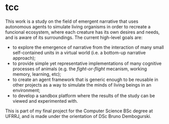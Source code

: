 # tcc
This work is a study on the field of emergent narrative that uses autonomous agents to simulate living organisms in order to recreate a funcional ecosystem, where each creature has its own desires and needs, and is aware of its surroundings. The current high-level goals are:
- to explore the emergence of narrative from the interaction of many small self-contained units in a virtual world (i.e. a bottom-up narrative approach);
- to provide simple yet representative implementations of many cognitive processes of animals (e.g. the *fight-or-flight* mecanism, working memory, learning, etc);
- to create an agent framework that is generic enough to be reusable in other projects as a way to simulate the minds of living beings in an environment;
- to develop a sandbox platform where the results of the study can be viewed and experimented with.

This is part of my final project for the Computer Science BSc degree at UFRRJ, and is made under the orientation of DSc Bruno Dembogurski.
